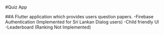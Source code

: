 #Quiz App

##A Flutter application which provides users question papers.
-Firebase Authentication (Implemented for Sri Lankan Dialog users)
-Child friendly UI
-Leaderboard (Ranking Not Implemented)
